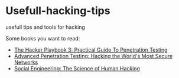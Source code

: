 # Usefull-hacking-tips
usefull tips and tools for hacking

Some books you want to read:<br>
<ul>
<li><a href="https://www.amazon.com/gp/product/1980901759/ref=as_li_tl?ie=UTF8&camp=1789&creative=9325&creativeASIN=1980901759&linkCode=as2&tag=1333706-20&linkId=b7f2896fbcc265738ba6f2803339d6d2">The Hacker Playbook 3: Practical Guide To Penetration Testing</a></li>
<li><a href="https://amzn.to/2zvdQmI"> Advanced Penetration Testing: Hacking the World's Most Secure Networks</a></li>
  <li><a href="https://amzn.to/2P9TnbS">Social Engineering: The Science of Human Hacking</a></li>
</ul>
